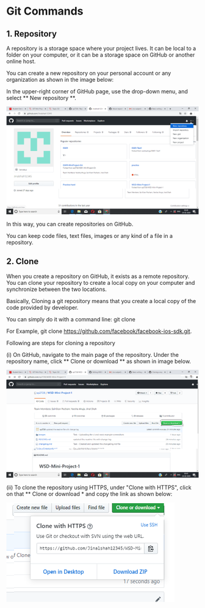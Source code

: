 # Git Commands
## 1. Repository 
A repository is a storage space where your project lives. It can be local to a folder on your computer, or it can be a storage space on GitHub or another online host.

You can create a new repository on your personal account or any organization as shown in the image below:

In the upper-right corner of GitHub page, use the  drop-down menu, and select ** New repository **.


![](Images/gitCommands_Repository.png)

In this way, you can create repositories on GitHub. 

You can keep code files, text files, images or any kind of a file in a repository.

## 2. Clone
When you create a repository on GitHub, it exists as a remote repository. You can clone your repository to create a local copy on your computer and synchronize between the two locations.

Basically, Cloning a git repository means that you create a local copy of the code provided by developer. 

You can simply do it with a command line: git clone 

For Example, git clone https://github.com/facebook/facebook-ios-sdk.git.

Following are steps for cloning a repository

(i) On GitHub, navigate to the main page of the repository. Under the repository name, click ** Clone or download ** as shown in image below.

![](Images/gitCommands_clone1.png)

(ii) To clone the repository using HTTPS, under "Clone with HTTPS", click on that ** Clone or download * and copy the link as shown below:

![](Images/gitCommands_Clone2.png)


 

